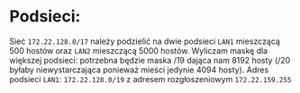 # Podsieci:
Sieć ```172.22.128.0/17``` należy podzielić na dwie podsieci ```LAN1``` mieszczącą 500 hostów oraz ```LAN2``` mieszczącą 5000 hostów.
Wyliczam maskę dla większej podsieci: potrzebna będzie maska /19 dająca nam 8192 hosty (/20 byłaby niewystarczająca ponieważ mieści jedynie 4094 hosty).
Adres podsieci ```LAN1```: ```172.22.128.0/19``` z adresem rozgłoszeniowym ```172.22.159.255```
